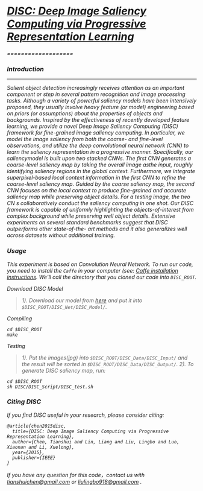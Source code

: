 # [<i>DISC: Deep Image Saliency Computing via Progressive Representation Learning][1]
===================

### Introduction
-----------
Salient object detection increasingly receives attention as an important component or step in several pattern recognition and image processing tasks. Although a variety of powerful saliency models have been intensively proposed, they usually involve heavy feature (or model) engineering based on priors (or assumptions) about the properties of objects and backgrounds. Inspired by the effectiveness of recently developed feature learning, we provide a novel Deep Image Saliency Computing (DISC) framework for fine-grained image saliency computing. In particular, we model the image saliency from both the coarse- and fine-level observations, and utilize the deep convolutional neural network (CNN) to learn the saliency representation in a progressive manner. Specifically, our saliencymodel is built upon two stacked CNNs. The first CNN generates a coarse-level saliency map by taking the overall image asthe input, roughly identifying saliency regions in the global context. Furthermore, we integrate superpixel-based local context information in the first CNN to refine the coarse-level saliency map. Guided by the coarse saliency map, the second CNN focuses on the local context to produce fine-grained and accurate saliency map while preserving object details. For a testing image, the two CN s collaboratively conduct the saliency computing in one shot. Our DISC framework is capable of uniformly highlighting the objects-of-interest from complex background while preserving well object details. Extensive experiments on several standard benchmarks suggest that DISC outperforms other state-of-the- art methods and it also generalizes well across datasets without additional training. 


### Usage
This experiment is based on Convolution Neural Network. To run our code, you need to install the `Caffe` in your computer  (see: [<i>Caffe installation instructions][2].
We'll call the directory that you cloned our code into `DISC_ROOT`.

Download DISC Model
>1). Download our model from [<i>here][3] and put it into `$DISC_ROOT/DISC_Net/DISC_Model/`.

Compiling
  ```Shell
  cd $DISC_ROOT
  make
  ```

Testing
>1). Put the images(jpg) into `$DISC_ROOT/DISC_Data/DISC_Input/` and the result will be sorted in `$DISC_ROOT/DISC_Data/DISC_Output/`.
>2). To generate DISC saliency map, run:
  ```Shell
  cd $DISC_ROOT
  sh DISC/DISC_Script/DISC_test.sh
  ```

### Citing DISC
If you find DISC useful in your research, please consider citing:

	@article{chen2015disc,
	  title={DISC: Deep Image Saliency Computing via Progressive Representation Learning},
	  author={Chen, Tianshui and Lin, Liang and Liu, Lingbo and Luo, Xiaonan and Li, Xuelong},
	  year={2015},
	  publisher={IEEE}
	}


If you have any question for this code，contact us with tianshuichen@gmail.com or liulingbo918@gmail.com .



  [1]: http://vision.sysu.edu.cn/vision_sysu/wp-content/uploads/2015/12/TNNLS_DeepImSaliency.pdf
  [2]: http://caffe.berkeleyvision.org/installation.html
  [3]: http://pan.baidu.com/s/1mhUPf5Y

